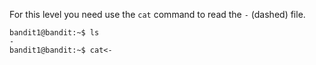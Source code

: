 For this level you need use the `cat` command to read the `-` (dashed) file.
```console
bandit1@bandit:~$ ls
-
bandit1@bandit:~$ cat<-
```
